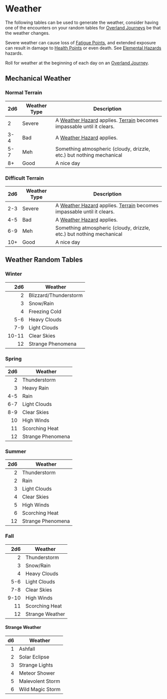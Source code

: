# Weather

The following tables can be used to generate the weather, consider having one of the encounters on your random tables for [Overland Journeys](../../Game%20Procedures/Exploration/Overland%20Journeys.md) be that the weather changes.

Severe weather can cause loss of [Fatigue Points](../../Player%20Characters/Derived%20Statistics/Fatigue%20Points.md), and extended exposure can result in damage to [Health Points](../../Player%20Characters/Derived%20Statistics/Health%20Points.md) or even death. See [Elemental Hazards](../../Game%20Procedures/Hazards/Elemental%20Hazards.md) hazards.

Roll for weather at the beginning of each day on an [Overland Journey](../../Game%20Procedures/Exploration/Overland%20Journeys.md).

## Mechanical Weather

### Normal Terrain

| 2d6 | Weather Type | Description                                                                                                                                                                                           |
| --- | ------------ | ----------------------------------------------------------------------------------------------------------------------------------------------------------------------------------------------------- |
| 2   | Severe       | A [Weather Hazard](../../Game%20Procedures/Hazards/Elemental%20Hazards.md) applies. [Terrain](../../Game%20Procedures/Exploration/Overland%20Journeys.md#Terrain) becomes impassable until it clears. |
| 3-4 | Bad          | A [Weather Hazard](../../Game%20Procedures/Hazards/Elemental%20Hazards.md) applies.                                                                                                                   |
| 5-7 | Meh          | Something atmospheric (cloudy, drizzle, etc.) but nothing mechanical                                                                                                                                  |
| 8+  | Good         | A nice day                                                                                                                                                                                            |

### Difficult Terrain

| 2d6 | Weather Type | Description                                                                                                                                                                                           |
| --- | ------------ | ----------------------------------------------------------------------------------------------------------------------------------------------------------------------------------------------------- |
| 2-3 | Severe       | A [Weather Hazard](../../Game%20Procedures/Hazards/Elemental%20Hazards.md) applies. [Terrain](../../Game%20Procedures/Exploration/Overland%20Journeys.md#Terrain) becomes impassable until it clears. |
| 4-5 | Bad          | A [Weather Hazard](../../Game%20Procedures/Hazards/Elemental%20Hazards.md) applies.                                                                                                                   |
| 6-9 | Meh          | Something atmospheric (cloudy, drizzle, etc.) but nothing mechanical                                                                                                                                  |
| 10+ | Good         | A nice day                                                                                                                                                                                            |

## Weather Random Tables

### Winter

|   2d6 | Weather               |
| ----: | --------------------- |
|     2 | Blizzard/Thunderstorm |
|     3 | Snow/Rain             |
|     4 | Freezing Cold         |
|   5-6 | Heavy Clouds          |
|   7-9 | Light Clouds          |
| 10-11 | Clear Skies           |
|    12 | Strange Phenomena     |

### Spring

| 2d6 | Weather           |
| --: | ----------------- |
|   2 | Thunderstorm      |
|   3 | Heavy Rain        |
| 4-5 | Rain              |
| 6-7 | Light Clouds      |
| 8-9 | Clear Skies       |
|  10 | High Winds        |
|  11 | Scorching Heat    |
|  12 | Strange Phenomena |

### Summer

| 2d6 | Weather           |
| --: | ----------------- |
|   2 | Thunderstorm      |
|   2 | Rain              |
|   3 | Light Clouds      |
|   4 | Clear Skies       |
|   5 | High Winds        |
|   6 | Scorching Heat    |
|  12 | Strange Phenomena |

### Fall

|  2d6 | Weather         |
| ---: | --------------- |
|    2 | Thunderstorm    |
|    3 | Snow/Rain       |
|    4 | Heavy Clouds    |
|  5-6 | Light Clouds    |
|  7-8 | Clear Skies     |
| 9-10 | High Winds      |
|   11 | Scorching Heat  |
|   12 | Strange Weather |

#### Strange Weather

|  d6 | Weather          |
| --: | ---------------- |
|   1 | Ashfall          |
|   2 | Solar Eclipse    |
|   3 | Strange Lights   |
|   4 | Meteor Shower    |
|   5 | Malevolent Storm |
|   6 | Wild Magic Storm |
